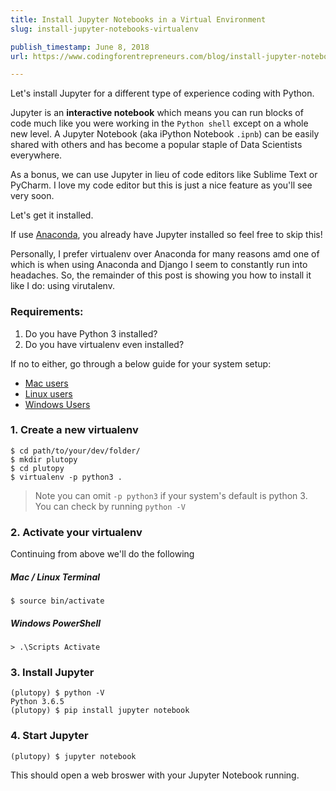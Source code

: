 ```yaml
---
title: Install Jupyter Notebooks in a Virtual Environment
slug: install-jupyter-notebooks-virtualenv

publish_timestamp: June 8, 2018
url: https://www.codingforentrepreneurs.com/blog/install-jupyter-notebooks-virtualenv/

---
```



Let's install Jupyter for a different type of experience coding with Python. 

Jupyter is an __interactive notebook__ which means you can run blocks of code much like you were working in the `Python shell` except on a whole new level. A Jupyter Notebook (aka iPython Notebook `.ipnb`) can be easily shared with others and has become a popular staple of Data Scientists everywhere.

As a bonus, we can use Jupyter in lieu of code editors like Sublime Text or PyCharm. I love my code editor but this is just a nice feature as you'll see very soon.

Let's get it installed.

If use [Anaconda](https://www.anaconda.com/download), you already have Jupyter installed so feel free to skip this! 

Personally, I prefer virtualenv over Anaconda for many reasons amd one of which is when using Anaconda and Django I seem to constantly run into headaches. So, the remainder of this post is showing you how to install it like I do: using virutalenv.

### Requirements:
1. Do you have Python 3 installed? 
2. Do you have virtualenv even installed?

If no to either, go through a below guide for your system setup:
- [Mac users](https://www.codingforentrepreneurs.com/blog/install-django-on-mac-or-linux/)
- [Linux users](https://www.codingforentrepreneurs.com/blog/install-django-on-linux-ubuntu/)
- [Windows Users](https://www.codingforentrepreneurs.com/blog/install-python-django-on-windows/)


### 1. Create a new virtualenv
```
$ cd path/to/your/dev/folder/
$ mkdir plutopy
$ cd plutopy
$ virtualenv -p python3 .
```
> Note you can omit `-p python3` if your system's default is python 3. You can check by running `python -V`

### 2. Activate your virtualenv
Continuing from above we'll do the following

##### Mac / Linux Terminal
```
$ source bin/activate
```

##### Windows PowerShell
```
> .\Scripts Activate
```

### 3. Install Jupyter
```
(plutopy) $ python -V
Python 3.6.5
(plutopy) $ pip install jupyter notebook
```

### 4. Start Jupyter
```
(plutopy) $ jupyter notebook
```

This should open a web broswer with your Jupyter Notebook running.
